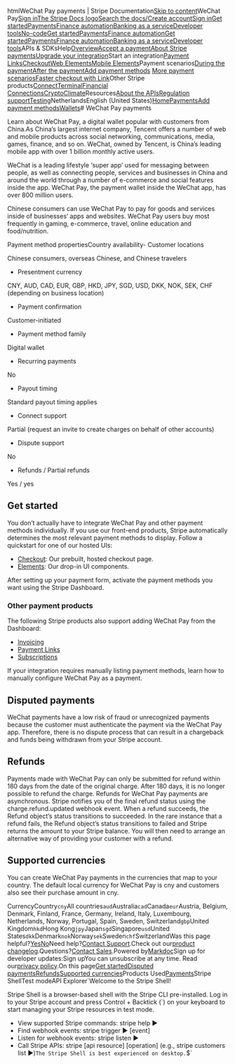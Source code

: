 htmlWeChat Pay payments | Stripe Documentation[Skip to content](#main-content)WeChat Pay[Sign in](https://dashboard.stripe.com/login?redirect=https%3A%2F%2Fdocs.stripe.com%2Fpayments%2Fwechat-pay)[The Stripe Docs logo](/)[Search the docs/](#)[Create account](https://dashboard.stripe.com/register)[Sign in](https://dashboard.stripe.com/login?redirect=https%3A%2F%2Fdocs.stripe.com%2Fpayments%2Fwechat-pay)[Get started](/get-started)[Payments](/payments)[Finance automation](/finance-automation)[Banking as a service](/financial-services)[Developer tools](/development)[No-code](/no-code)[Get started](/get-started)[Payments](/payments)[Finance automation](/finance-automation)[](#)[Get started](/get-started)[Payments](/payments)[Finance automation](/finance-automation)[Banking as a service](/financial-services)[Developer tools](/development)[](#)APIs & SDKsHelp[Overview](/docs/payments)[Accept a payment](#)[About Stripe payments](#)[Upgrade your integration](/docs/payments/upgrades)Start an integration[Payment Links](#)[Checkout](#)[Web Elements](#)[Mobile Elements](#)Payment scenarios[During the payment](#)[After the payment](#)[Add payment methods](#)
[More payment scenarios](#)[Faster checkout with Link](#)Other Stripe products[Connect](#)[Terminal](#)[Financial Connections](#)[Crypto](#)[Climate](#)Resources[About the APIs](#)[Regulation support](#)[Testing](/docs/testing)NetherlandsEnglish (United States)[](#)[](#)[Home](/docs)[Payments](/docs/payments)[Add payment methods](/docs/payments/payment-methods/overview)[Wallets](/docs/payments/wallets)# WeChat Pay payments

Learn about WeChat Pay, a digital wallet popular with customers from China.As China’s largest internet company, Tencent offers a number of web and mobile products across social networking, communications, media, games, finance, and so on. WeChat, owned by Tencent, is China’s leading mobile app with over 1 billion monthly active users.

WeChat is a leading lifestyle ‘super app’ used for messaging between people, as well as connecting people, services and businesses in China and around the world through a number of e-commerce and social features inside the app. WeChat Pay, the payment wallet inside the WeChat app, has over 800 million users.

Chinese consumers can use WeChat Pay to pay for goods and services inside of businesses’ apps and websites. WeChat Pay users buy most frequently in gaming, e-commerce, travel, online education and food/nutrition.

Payment method propertiesCountry availability- Customer locations

Chinese consumers, overseas Chinese, and Chinese travelers


- Presentment currency

CNY, AUD, CAD, EUR, GBP, HKD, JPY, SGD, USD, DKK, NOK, SEK, CHF (depending on business location)


- Payment confirmation

Customer-initiated


- Payment method family

Digital wallet


- Recurring payments

No


- Payout timing

Standard payout timing applies


- Connect support

Partial (request an invite to create charges on behalf of other accounts)


- Dispute support

No


- Refunds / Partial refunds

Yes / yes



## Get started

You don’t actually have to integrate WeChat Pay and other payment methods individually. If you use our front-end products, Stripe automatically determines the most relevant payment methods to display. Follow a quickstart for one of our hosted UIs:

- [Checkout](/checkout/quickstart): Our prebuilt, hosted checkout page.
- [Elements](/payments/quickstart): Our drop-in UI components.

After setting up your payment form, activate the payment methods you want using the Stripe Dashboard.

### Other payment products

The following Stripe products also support adding WeChat Pay from the Dashboard:

- [Invoicing](/invoicing/quickstart-guide)
- [Payment Links](/payment-links)
- [Subscriptions](/billing/subscriptions/overview)

If your integration requires manually listing payment methods, learn how to manually configure WeChat Pay as a payment.

## Disputed payments

WeChat payments have a low risk of fraud or unrecognized payments because the customer must authenticate the payment via the WeChat Pay app. Therefore, there is no dispute process that can result in a chargeback and funds being withdrawn from your Stripe account.

## Refunds

Payments made with WeChat Pay can only be submitted for refund within 180 days from the date of the original charge. After 180 days, it is no longer possible to refund the charge. Refunds for WeChat Pay payments are asynchronous. Stripe notifies you of the final refund status using the charge.refund.updated webhook event. When a refund succeeds, the Refund object’s status transitions to succeeded. In the rare instance that a refund fails, the Refund object’s status transitions to failed and Stripe returns the amount to your Stripe balance. You will then need to arrange an alternative way of providing your customer with a refund.

## Supported currencies

You can create WeChat Pay payments in the currencies that map to your country. The default local currency for WeChat Pay is cny and customers also see their purchase amount in cny.

CurrencyCountry`cny`All countries`aud`Australia`cad`Canada`eur`Austria, Belgium, Denmark, Finland, France, Germany, Ireland, Italy, Luxembourg, Netherlands, Norway, Portugal, Spain, Sweden, Switzerland`gbp`United Kingdom`hkd`Hong Kong`jpy`Japan`sgd`Singapore`usd`United States`dkk`Denmark`nok`Norway`sek`Sweden`chf`SwitzerlandWas this page helpful?[Yes](#)[No](#)Need help?[Contact Support](https://support.stripe.com/).Check out our[product changelog](https://stripe.com/blog/changelog).Questions?[Contact Sales](https://stripe.com/contact/sales).Powered by[Markdoc](https://markdoc.dev)Sign up for developer updates:Sign upYou can unsubscribe at any time. Read our[privacy policy](https://stripe.com/privacy).On this page[Get started](#get-started)[Disputed payments](#disputed-payments)[Refunds](#refunds)[Supported currencies](#supported-currencies)Products Used[Payments](/payments)Stripe ShellTest modeAPI Explorer[](https://stripe.com/docs/stripe-cli#install)`Welcome to the Stripe Shell!

Stripe Shell is a browser-based shell with the Stripe CLI pre-installed. Log in to your
Stripe account and press Control + Backtick (`) on your keyboard to start managing your Stripe
resources in test mode.

- View supported Stripe commands: stripe help ▶️
- Find webhook events: stripe trigger ▶️ [event]
- Listen for webhook events: stripe listen ▶
- Call Stripe APIs: stripe [api resource] [operation] (e.g., stripe customers list ▶️)`The Stripe Shell is best experienced on desktop.`$`
